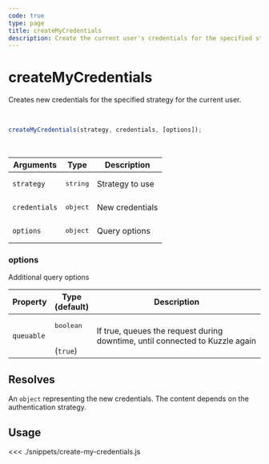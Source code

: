 ```yaml
---
code: true
type: page
title: createMyCredentials
description: Create the current user's credentials for the specified strategy.
---
```


# createMyCredentials

Creates new credentials for the specified strategy for the current user.

<br/>

```javascript
createMyCredentials(strategy, credentials, [options]);
```

<br/>

| Arguments     | Type              | Description     |
| ------------- | ----------------- | --------------- |
| `strategy`    | <pre>string</pre> | Strategy to use |
| `credentials` | <pre>object</pre> | New credentials |
| `options`     | <pre>object</pre> | Query options   |

### options

Additional query options

| Property   | Type<br/>(default)              | Description                                                                  |
| ---------- | ------------------------------- | ---------------------------------------------------------------------------- |
| `queuable` | <pre>boolean</pre><br/>(`true`) | If true, queues the request during downtime, until connected to Kuzzle again |

## Resolves

An `object` representing the new credentials.
The content depends on the authentication strategy.

## Usage

<<< ./snippets/create-my-credentials.js
